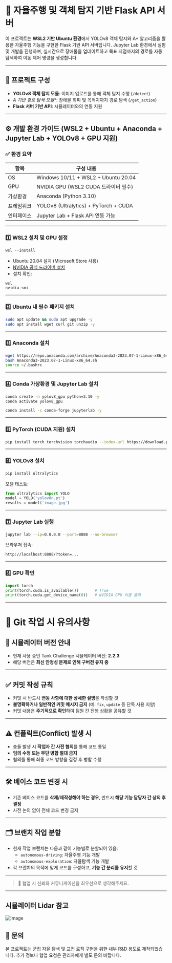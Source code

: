 # 🧭 자율주행 및 객체 탐지 기반 Flask API 서버

이 프로젝트는 **WSL2 기반 Ubuntu 환경**에서 YOLOv8 객체 탐지와 A* 알고리즘을 활용한 자율주행 기능을 구현한 Flask 기반 API 서버입니다. 
Jupyter Lab 환경에서 실험 및 개발을 진행하며, 실시간으로 장애물을 업데이트하고 목표 지점까지의 경로를 자동 탐색하여 이동 제어 명령을 생성합니다.

---

## 📁 프로젝트 구성

- **YOLOv8 객체 탐지 모듈**: 이미지 업로드를 통해 객체 탐지 수행 (`/detect`)
- **A* 기반 경로 탐색 모듈**: 장애물 회피 및 목적지까지 경로 탐색 (`/get_action`)
- **Flask 서버 기반 API**: 시뮬레이터와의 연동 지원

---

## ⚙️ 개발 환경 가이드 (WSL2 + Ubuntu + Anaconda + Jupyter Lab + YOLOv8 + GPU 지원)

### ✅ 환경 요약

| 항목       | 구성 내용                                      |
|------------|-----------------------------------------------|
| OS         | Windows 10/11 + WSL2 + Ubuntu 20.04           |
| GPU        | NVIDIA GPU (WSL2 CUDA 드라이버 필수)          |
| 가상환경   | Anaconda (Python 3.10)                        |
| 프레임워크 | YOLOv8 (Ultralytics) + PyTorch + CUDA         |
| 인터페이스 | Jupyter Lab + Flask API 연동 가능             |

---

### 1️⃣ WSL2 설치 및 GPU 설정

```powershell
wsl --install
```

- Ubuntu 20.04 설치 (Microsoft Store 사용)
- [NVIDIA 공식 드라이버 설치](https://www.nvidia.com/Download/index.aspx)
- 설치 확인:

```bash
wsl
nvidia-smi
```

---

### 2️⃣ Ubuntu 내 필수 패키지 설치

```bash
sudo apt update && sudo apt upgrade -y
sudo apt install wget curl git unzip -y
```

---

### 3️⃣ Anaconda 설치

```bash
wget https://repo.anaconda.com/archive/Anaconda3-2023.07-1-Linux-x86_64.sh
bash Anaconda3-2023.07-1-Linux-x86_64.sh
source ~/.bashrc
```

---

### 4️⃣ Conda 가상환경 및 Jupyter Lab 설치

```bash
conda create -n yolov8_gpu python=3.10 -y
conda activate yolov8_gpu

conda install -c conda-forge jupyterlab -y
```

---

### 5️⃣ PyTorch (CUDA 지원) 설치

```bash
pip install torch torchvision torchaudio --index-url https://download.pytorch.org/whl/cu118
```

---

### 6️⃣ YOLOv8 설치

```bash
pip install ultralytics
```

모델 테스트:
```python
from ultralytics import YOLO
model = YOLO('yolov8n.pt')
results = model('image.jpg')
```

---

### 7️⃣ Jupyter Lab 실행

```bash
jupyter lab --ip=0.0.0.0 --port=8888 --no-browser
```

브라우저 접속:
```
http://localhost:8888/?token=...
```

---

### 8️⃣ GPU 확인

```python
import torch
print(torch.cuda.is_available())       # True
print(torch.cuda.get_device_name(0))   # NVIDIA GPU 이름 출력
```

---

# 📌 Git 작업 시 유의사항

## 🔧 시뮬레이터 버전 안내
- 현재 사용 중인 Tank Challenge 시뮬레이터 버전: **2.2.3**
- 해당 버전은 **최신 안정성 문제로 인해 구버전 유지 중**

---

## ✅ 커밋 작성 규칙
- 커밋 시 반드시 **변동 사항에 대한 상세한 설명**을 작성할 것
- **불명확하거나 일반적인 커밋 메시지 금지** (예: `fix`, `update` 등 단독 사용 지양)
- 커밋 내용은 **주기적으로 확인**하여 팀원 간 진행 상황을 공유할 것

---

## ⚠️ 컨플릭트(Conflict) 발생 시
- 충돌 발생 시 **작업자 간 사전 협의**를 통해 코드 통일
- **임의 수정 또는 무단 병합 절대 금지**
- 협의를 통해 최종 코드 방향을 결정 후 병합 수행

---

## 🛠️ 베이스 코드 변경 시
- 기존 베이스 코드를 **삭제/재작성해야 하는 경우**, 반드시 **해당 기능 담당자 간 상의 후 결정**
- 사전 논의 없이 전체 코드 변경 금지

---

## 🗂️ 브랜치 작업 분할
- 현재 작업 브랜치는 다음과 같이 기능별로 분할되어 있음:
  - `autonomous-driving`: 자율주행 기능 개발
  - `autonomous-exploration`: 자율탐색 기능 개발
- 각 브랜치의 목적에 맞게 코드를 구성하고, **기능 간 분리를 유지**할 것

---

> 🧭 협업 시 신뢰와 커뮤니케이션을 최우선으로 생각해주세요.


---
## 시뮬레이터 Lidar 참고

![image](https://github.com/user-attachments/assets/9b9ea699-5ae1-4489-8a56-f738a5b8af8f)


## 📮 문의
본 프로젝트는 군집 자율 탐색 및 교전 로직 구현을 위한 내부 R&D 용도로 제작되었습니다.
추가 정보나 협업 요청은 관리자에게 별도 문의 바랍니다.
